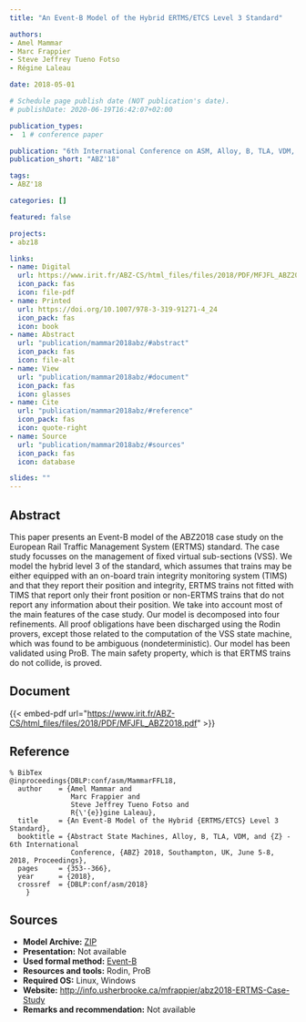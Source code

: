 ```yaml
---
title: "An Event-B Model of the Hybrid ERTMS/ETCS Level 3 Standard"

authors:
- Amel Mammar
- Marc Frappier
- Steve Jeffrey Tueno Fotso
- Régine Laleau

date: 2018-05-01

# Schedule page publish date (NOT publication's date).
# publishDate: 2020-06-19T16:42:07+02:00

publication_types:
-  1 # conference paper

publication: "6th International Conference on ASM, Alloy, B, TLA, VDM, and Z (ABZ'18)"
publication_short: "ABZ'18"

tags:
- ABZ'18

categories: []

featured: false

projects:
- abz18

links:
- name: Digital
  url: https://www.irit.fr/ABZ-CS/html_files/files/2018/PDF/MFJFL_ABZ2018.pdf
  icon_pack: fas
  icon: file-pdf
- name: Printed
  url: https://doi.org/10.1007/978-3-319-91271-4_24
  icon_pack: fas
  icon: book
- name: Abstract
  url: "publication/mammar2018abz/#abstract"
  icon_pack: fas
  icon: file-alt
- name: View
  url: "publication/mammar2018abz/#document"
  icon_pack: fas
  icon: glasses
- name: Cite
  url: "publication/mammar2018abz/#reference"
  icon_pack: fas
  icon: quote-right
- name: Source
  url: "publication/mammar2018abz/#sources"
  icon_pack: fas
  icon: database

slides: ""
---
```


## Abstract

This paper presents an Event-B model of the ABZ2018 case study on the European Rail Traffic Management System (ERTMS) standard. The case study focusses on the management of fixed virtual sub-sections (VSS). We model the hybrid level 3 of the standard, which assumes that trains may be either equipped with an on-board train integrity monitoring system (TIMS) and that they report their position and integrity, ERTMS trains not fitted with TIMS that report only their front position or non-ERTMS trains that do not report any information about their position. We take into account most of the main features of the case study. Our model is decomposed into four refinements. All proof obligations have been discharged using the Rodin provers, except those related to the computation of the VSS state machine, which was found to be ambiguous (nondeterministic). Our model has been validated using ProB. The main safety property, which is that ERTMS trains do not collide, is proved.

## Document

{{< embed-pdf url="https://www.irit.fr/ABZ-CS/html_files/files/2018/PDF/MFJFL_ABZ2018.pdf" >}}

## Reference

~~~
% BibTex
@inproceedings{DBLP:conf/asm/MammarFFL18,
  author    = {Amel Mammar and
               Marc Frappier and
               Steve Jeffrey Tueno Fotso and
               R{\'{e}}gine Laleau},
  title     = {An Event-B Model of the Hybrid {ERTMS/ETCS} Level 3 Standard},
  booktitle = {Abstract State Machines, Alloy, B, TLA, VDM, and {Z} - 6th International
               Conference, {ABZ} 2018, Southampton, UK, June 5-8, 2018, Proceedings},
  pages     = {353--366},
  year      = {2018},
  crossref  = {DBLP:conf/asm/2018}
	}
~~~

## Sources

- **Model Archive:**
  [ZIP](/data/abz18/mammar2018abz.zip)
- **Presentation:**
  Not available
- **Used formal method:**
  [Event-B](/method/event-b)
- **Resources and tools:**
  Rodin, ProB
- **Required OS:**
  Linux, Windows
- **Website:**
  http://info.usherbrooke.ca/mfrappier/abz2018-ERTMS-Case-Study
- **Remarks and recommendation:**
  Not available
